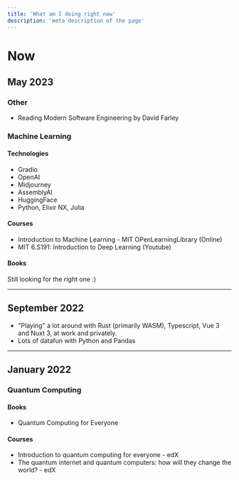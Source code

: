 ```yaml
---
title: 'What am I doing right now'
description: 'meta description of the page'
---
```


# Now
<!-- Content of the page -->
## May 2023


### Other
- Reading Modern Software Engineering by David Farley

### Machine Learning

#### Technologies

- Gradio
- OpenAI
- Midjourney
- AssemblyAI
- HuggingFace
- Python, Elixir NX, Julia
#### Courses

- Introduction to Machine Learning - MIT OPenLearningLibrary (Online)
- MIT 6.S191: Introduction to Deep Learning (Youtube)

#### Books

Still looking for the right one :)

---
## September 2022

- "Playing" a lot around with Rust (primarily WASM), Typescript, Vue 3 and Nuxt 3, at work and privately.
- Lots of datafun with Python and Pandas

---
## January 2022

### Quantum Computing

#### Books

- Quantum Computing for Everyone
#### Courses

- Introduction to quantum computing for everyone - edX
- The quantum internet and quantum computers: how will they change the world? - edX

